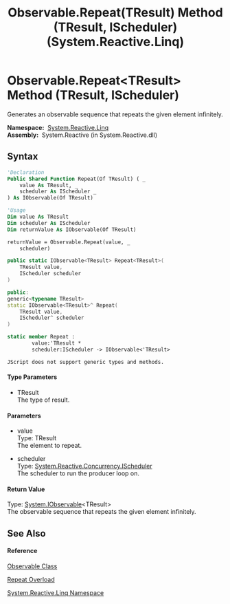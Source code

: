 ﻿---
title: Observable.Repeat(TResult) Method (TResult, IScheduler) (System.Reactive.Linq)
TOCTitle: Repeat(TResult) Method (TResult, IScheduler)
ms:assetid: M:System.Reactive.Linq.Observable.Repeat``1(``0,System.Reactive.Concurrency.IScheduler)
ms:mtpsurl: https://msdn.microsoft.com/en-us/library/Hh211855(v=VS.103)
ms:contentKeyID: 36069301
ms.date: 06/28/2011
mtps_version: v=VS.103
dev_langs:
- vb
- csharp
- c++
- fsharp
- jscript
---

# Observable.Repeat\<TResult\> Method (TResult, IScheduler)

Generates an observable sequence that repeats the given element infinitely.

**Namespace:**  [System.Reactive.Linq](hh211929\(v=vs.103\).md)  
**Assembly:**  System.Reactive (in System.Reactive.dll)

## Syntax

``` vb
'Declaration
Public Shared Function Repeat(Of TResult) ( _
    value As TResult, _
    scheduler As IScheduler _
) As IObservable(Of TResult)
```

``` vb
'Usage
Dim value As TResult
Dim scheduler As IScheduler
Dim returnValue As IObservable(Of TResult)

returnValue = Observable.Repeat(value, _
    scheduler)
```

``` csharp
public static IObservable<TResult> Repeat<TResult>(
    TResult value,
    IScheduler scheduler
)
```

``` c++
public:
generic<typename TResult>
static IObservable<TResult>^ Repeat(
    TResult value, 
    IScheduler^ scheduler
)
```

``` fsharp
static member Repeat : 
        value:'TResult * 
        scheduler:IScheduler -> IObservable<'TResult> 
```

``` jscript
JScript does not support generic types and methods.
```

#### Type Parameters

  - TResult  
    The type of result.

#### Parameters

  - value  
    Type: TResult  
    The element to repeat.  

<!-- end list -->

  - scheduler  
    Type: [System.Reactive.Concurrency.IScheduler](hh229149\(v=vs.103\).md)  
    The scheduler to run the producer loop on.  

#### Return Value

Type: [System.IObservable](https://msdn.microsoft.com/en-us/library/Dd990377)\<TResult\>  
The observable sequence that repeats the given element infinitely.  

## See Also

#### Reference

[Observable Class](hh244252\(v=vs.103\).md)

[Repeat Overload](hh211952\(v=vs.103\).md)

[System.Reactive.Linq Namespace](hh211929\(v=vs.103\).md)


